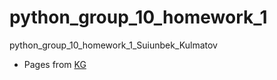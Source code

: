 # python_group_10_homework_1
python_group_10_homework_1_Suiunbek_Kulmatov
- Pages from [KG](https://n0mad312.github.io/python_group_10_homework_1/)
